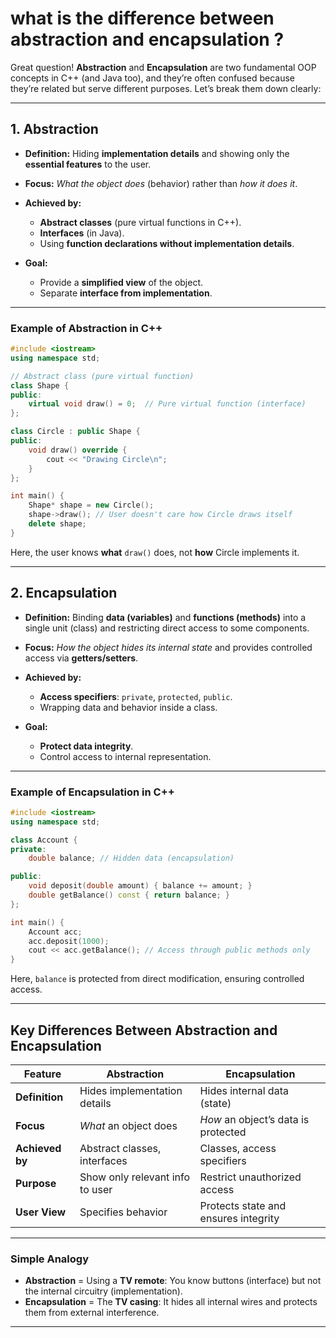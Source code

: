 # what is the difference between abstraction and encapsulation ?

Great question! **Abstraction** and **Encapsulation** are two fundamental OOP concepts in C++ (and Java too), and they’re often confused because they’re related but serve different purposes. Let’s break them down clearly:

---

## **1. Abstraction**

* **Definition:**
  Hiding **implementation details** and showing only the **essential features** to the user.

* **Focus:**
  *What the object does* (behavior) rather than *how it does it*.

* **Achieved by:**

  * **Abstract classes** (pure virtual functions in C++).
  * **Interfaces** (in Java).
  * Using **function declarations without implementation details**.

* **Goal:**

  * Provide a **simplified view** of the object.
  * Separate **interface from implementation**.

---

### **Example of Abstraction in C++**

```cpp
#include <iostream>
using namespace std;

// Abstract class (pure virtual function)
class Shape {
public:
    virtual void draw() = 0;  // Pure virtual function (interface)
};

class Circle : public Shape {
public:
    void draw() override {
        cout << "Drawing Circle\n";
    }
};

int main() {
    Shape* shape = new Circle();
    shape->draw(); // User doesn't care how Circle draws itself
    delete shape;
}
```

Here, the user knows **what** `draw()` does, not **how** Circle implements it.

---

## **2. Encapsulation**

* **Definition:**
  Binding **data (variables)** and **functions (methods)** into a single unit (class) and restricting direct access to some components.

* **Focus:**
  *How the object hides its internal state* and provides controlled access via **getters/setters**.

* **Achieved by:**

  * **Access specifiers**: `private`, `protected`, `public`.
  * Wrapping data and behavior inside a class.

* **Goal:**

  * **Protect data integrity**.
  * Control access to internal representation.

---

### **Example of Encapsulation in C++**

```cpp
#include <iostream>
using namespace std;

class Account {
private:
    double balance; // Hidden data (encapsulation)

public:
    void deposit(double amount) { balance += amount; }
    double getBalance() const { return balance; }
};

int main() {
    Account acc;
    acc.deposit(1000); 
    cout << acc.getBalance(); // Access through public methods only
}
```

Here, `balance` is protected from direct modification, ensuring controlled access.

---

## **Key Differences Between Abstraction and Encapsulation**

| Feature         | Abstraction                     | Encapsulation                        |
| --------------- | ------------------------------- | ------------------------------------ |
| **Definition**  | Hides implementation details    | Hides internal data (state)          |
| **Focus**       | *What* an object does           | *How* an object’s data is protected  |
| **Achieved by** | Abstract classes, interfaces    | Classes, access specifiers           |
| **Purpose**     | Show only relevant info to user | Restrict unauthorized access         |
| **User View**   | Specifies behavior              | Protects state and ensures integrity |

---

### **Simple Analogy**

* **Abstraction** = Using a **TV remote**: You know buttons (interface) but not the internal circuitry (implementation).
* **Encapsulation** = The **TV casing**: It hides all internal wires and protects them from external interference.

---